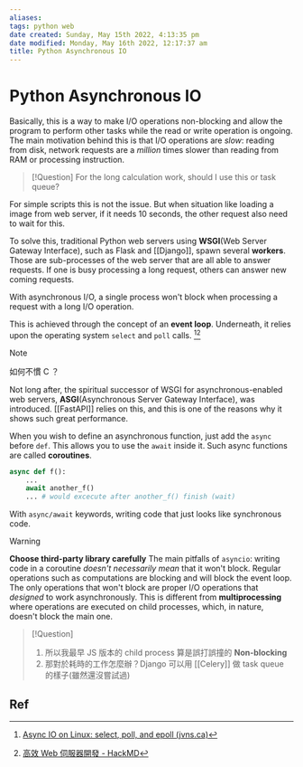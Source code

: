 ```yaml
---
aliases: 
tags: python web
date created: Sunday, May 15th 2022, 4:13:35 pm
date modified: Monday, May 16th 2022, 12:17:37 am
title: Python Asynchronous IO
---
```


# Python Asynchronous IO

Basically, this is a way to make I/O operations non-blocking and allow the program to perform other tasks while the read or write operation is ongoing. The main motivation behind this is that I/O operations are *slow*: reading from disk, network requests are a *million* times slower than reading from RAM or processing instruction.

> [!Question]
> For the long calculation work, should I use this or task queue?

For simple scripts this is not the issue. But when situation like loading a image from web server, if it needs 10 seconds, the other request also need to wait for this.

To solve this, traditional Python web servers using  **WSGI**(Web Server Gateway Interface), such as Flask and [[Django]], spawn several **workers**. Those are sub-processes of the web server that are all able to answer requests. If one is busy processing a long request, others can answer new coming requests.

With asynchronous I/O, a single process won't block when processing a request with a long I/O operation.

This is achieved through the concept of an **event loop**. Underneath, it relies upon the operating system `select` and `poll` calls. [^1][^2]

> [!Note]
> 如何不慣 C ？

Not long after, the spiritual successor of WSGI for asynchronous-enabled web servers, **ASGI**(Asynchronous Server Gateway Interface), was introduced. [[FastAPI]] relies on this, and this is one of the reasons why it shows such great performance.

When you wish to define an asynchronous function, just add the `async` before `def`. This allows you to use the `await` inside it. Such async functions are called **coroutines**.

```python
async def f():
	...
	await another_f()
	... # would excecute after another_f() finish (wait)
```

With `async/await` keywords, writing code that just looks like synchronous code.

> [!Warning]
> **Choose third-party library carefully**
> The main pitfalls of `asyncio`: writing code in a coroutine _doesn't necessarily mean_ that it won't block. Regular operations such as computations are blocking and will block the event loop. The only operations that won't block are proper I/O operations that _designed_ to work asynchronously. This is different from **multiprocessing** where operations are executed on child processes, which, in nature, doesn't block the main one.

> [!Question]
> 1. 所以我最早 JS 版本的 child process 算是誤打誤撞的 **Non-blocking**
> 2. 那對於耗時的工作怎麼辦？Django 可以用 [[Celery]] 做 task queue 的樣子(雖然還沒嘗試過)

## Ref

[^1]: [Async IO on Linux: select, poll, and epoll (jvns.ca)](https://jvns.ca/blog/2017/06/03/async-io-on-linux--select--poll--and-epoll/)
[^2]: [高效 Web 伺服器開發 - HackMD](https://hackmd.io/@sysprog/fast-web-server)